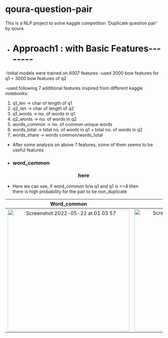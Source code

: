 # qoura-question-pair
 This is a NLP project to solve kaggle competition 'Duplicate question pair' by qoura
 
 
- # Approach1 : with Basic Features--------
 
-Initial models were trained on 6007 features
-used 3000 bow features for q1 + 3000 bow features of q2
 
 -used following 7 additional features inspired from different kaggle notebooks:
 1) q1_len   -> char of length of q1
 2) q2_len   -> char of length of q2
 3) q1_words -> no. of words in q1
 4) q2_words -> no. of words in q2
 5) words_common -> no. of common unique words
 6) words_total  -> total no. of words in q1 + total no. of words in q2
 7) words_share  -> words  common/words_total

- After some analysis on above 7 features, some of them seems to be useful features
- ### word_common &nbsp;&nbsp;&nbsp;&nbsp;&nbsp;&nbsp;&nbsp;&nbsp;&nbsp;&nbsp;&nbsp;&nbsp;&nbsp;&nbsp;&nbsp;&nbsp;&nbsp;&nbsp;&nbsp;&nbsp;&nbsp;&nbsp;&nbsp;&nbsp;&nbsp;&nbsp;&nbsp;&nbsp;&nbsp;&nbsp;&nbsp;&nbsp;&nbsp;&nbsp;&nbsp;&nbsp;&nbsp;&nbsp;&nbsp;&nbsp;&nbsp;&nbsp;&nbsp;&nbsp;&nbsp;&nbsp;&nbsp;&nbsp;&nbsp;&nbsp;&nbsp;&nbsp;&nbsp;&nbsp;&nbsp;&nbsp;&nbsp;&nbsp;&nbsp;&nbsp;&nbsp;&nbsp;&nbsp;&nbsp;&nbsp;&nbsp;&nbsp;&nbsp;&nbsp;&nbsp;&nbsp;&nbsp;&nbsp;&nbsp;&nbsp;&nbsp;&nbsp;&nbsp;&nbsp;&nbsp;&nbsp;&nbsp;&nbsp;&nbsp;&nbsp;&nbsp;&nbsp;&nbsp;&nbsp;&nbsp;&nbsp;&nbsp;&nbsp;&nbsp;&nbsp;&nbsp;&nbsp;&nbsp;&nbsp;&nbsp;&nbsp;&nbsp;&nbsp;&nbsp;&nbsp;&nbsp;&nbsp;&nbsp;&nbsp;&nbsp;&nbsp;&nbsp;&nbsp;&nbsp;&nbsp;&nbsp;&nbsp;&nbsp;&nbsp;&nbsp;&nbsp;&nbsp;&nbsp;&nbsp;&nbsp;&nbsp;&nbsp;&nbsp;&nbsp;&nbsp;&nbsp;&nbsp;&nbsp;&nbsp;&nbsp;&nbsp;&nbsp;&nbsp;&nbsp;&nbsp;&nbsp;&nbsp;&nbsp;&nbsp;&nbsp;&nbsp;&nbsp;&nbsp;&nbsp;&nbsp;&nbsp;&nbsp;&nbsp;&nbsp;&nbsp;&nbsp;&nbsp;&nbsp;&nbsp;&nbsp;&nbsp;&nbsp;&nbsp;&nbsp;&nbsp;&nbsp;&nbsp;&nbsp;&nbsp;&nbsp;&nbsp;&nbsp;&nbsp;&nbsp;&nbsp;&nbsp; here                                                                
- Here we can see, if word_common b/w q1 and q1 is <=4 then <br> there is high probability for the pair to be non_duplicate 



Word_common                       |  Word_total                      |                  Word_share
:--------------------------------:|:--------------------------------:|:--------------------------------:
<img width="389" alt="Screenshot 2022-05-22 at 01 03 57" src="https://user-images.githubusercontent.com/55681180/169666624-8597945b-9add-44f6-abb1-cab5f4c8c0a7.png">  | <img width="390" alt="Screenshot 2022-05-22 at 01 20 06" src="https://user-images.githubusercontent.com/55681180/169667007-98243566-be21-4ede-8da3-92b7738fe3a2.png"> | <img width="389" alt="Screenshot 2022-05-22 at 01 18 05" src="https://user-images.githubusercontent.com/55681180/169666948-5207561b-d074-4ce4-86a7-6a92a097bd1f.png">


